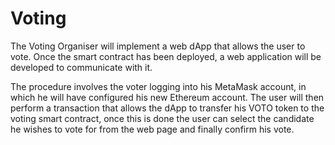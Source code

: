 # Voting

The Voting Organiser will implement a web dApp that allows the user to vote. Once the smart contract has been deployed, a web application will be developed to communicate with it.

The procedure involves the voter logging into his MetaMask account, in which he will have configured his new Ethereum account. The user will then perform a transaction that allows the dApp to transfer his VOTO token to the voting smart contract, once this is done the user can select the candidate he wishes to vote for from the web page and finally confirm his vote.
